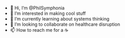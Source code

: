 - 👋 Hi, I’m @PhilSymphonia
- 👀 I’m interested in making cool stuff
- 🌱 I’m currently learning about systems thinking
- 💞️ I’m looking to collaborate on healthcare disruption
- 📫 How to reach me for a ☕️

<!---
PhilSymphonia/PhilSymphonia is a ✨ special ✨ repository because its `README.md` (this file) appears on your GitHub profile.
You can click the Preview link to take a look at your changes.
--->
